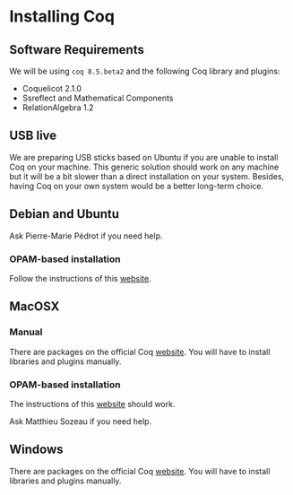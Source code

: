# Installing Coq

## Software Requirements

We will be using `coq 8.5.beta2` and the following Coq library and plugins:

- Coquelicot 2.1.0
- Ssreflect and Mathematical Components
- RelationAlgebra 1.2

## USB live

We are preparing USB sticks based on Ubuntu if you are unable to
install Coq on your machine. This generic solution should work on any
machine but it will be a bit slower than a direct installation on your
system. Besides, having Coq on your own system would be a better
long-term choice.

## Debian and Ubuntu

Ask Pierre-Marie Pédrot if you need help.

### OPAM-based installation

Follow the instructions of this [website](http://coq-blog.clarus.me/use-opam-for-coq.html).

## MacOSX

### Manual

There are packages on the official Coq [website](http://coq.inria.fr). You will have to
install libraries and plugins manually.

### OPAM-based installation

The instructions of this [website](http://coq-blog.clarus.me/use-opam-for-coq.html) should
work.

Ask Matthieu Sozeau if you need help.

## Windows

There are packages on the official Coq [website](http://coq.inria.fr). You will have to
install libraries and plugins manually.
